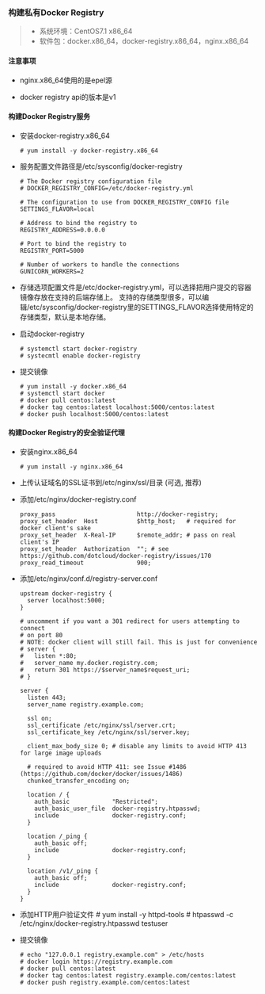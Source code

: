 ### 构建私有Docker Registry

  > - 系统环境：CentOS7.1 x86_64
  > - 软件包：docker.x86_64，docker-registry.x86_64，nginx.x86_64

#### 注意事项

  * nginx.x86_64使用的是epel源
  
  * docker registry api的版本是v1
  
#### 构建Docker Registry服务

  * 安装docker-registry.x86_64
  
        # yum install -y docker-registry.x86_64
  
  * 服务配置文件路径是/etc/sysconfig/docker-registry
  
        # The Docker registry configuration file
        # DOCKER_REGISTRY_CONFIG=/etc/docker-registry.yml

        # The configuration to use from DOCKER_REGISTRY_CONFIG file
        SETTINGS_FLAVOR=local

        # Address to bind the registry to
        REGISTRY_ADDRESS=0.0.0.0

        # Port to bind the registry to
        REGISTRY_PORT=5000

        # Number of workers to handle the connections
        GUNICORN_WORKERS=2
  
  * 存储选项配置文件是/etc/docker-registry.yml，可以选择把用户提交的容器镜像存放在支持的后端存储上。
    支持的存储类型很多，可以编辑/etc/sysconfig/docker-registry里的SETTINGS_FLAVOR选择使用特定的存储类型，默认是本地存储。
    
  * 启动docker-registry
  
        # systemctl start docker-registry
        # systecmtl enable docker-registry
  
  * 提交镜像
        
        # yum install -y docker.x86_64
        # systemctl start docker
        # docker pull centos:latest
        # docker tag centos:latest localhost:5000/centos:latest
        # docker push localhost:5000/centos:latest
        
#### 构建Docker Registry的安全验证代理

  * 安装nginx.x86_64
  
        # yum install -y nginx.x86_64
        
  * 上传认证域名的SSL证书到/etc/nginx/ssl/目录 (可选, 推荐)
  
  * 添加/etc/nginx/docker-registry.conf
  
        proxy_pass                       http://docker-registry;
        proxy_set_header  Host           $http_host;   # required for docker client's sake
        proxy_set_header  X-Real-IP      $remote_addr; # pass on real client's IP
        proxy_set_header  Authorization  ""; # see https://github.com/dotcloud/docker-registry/issues/170
        proxy_read_timeout               900;
      
  * 添加/etc/nginx/conf.d/registry-server.conf
          
        upstream docker-registry {
          server localhost:5000;
        }
        
        # uncomment if you want a 301 redirect for users attempting to connect
        # on port 80
        # NOTE: docker client will still fail. This is just for convenience
        # server {
        #   listen *:80;
        #   server_name my.docker.registry.com;
        #   return 301 https://$server_name$request_uri;
        # }
        
        server {
          listen 443;
          server_name registry.example.com;
        
          ssl on;
          ssl_certificate /etc/nginx/ssl/server.crt;
          ssl_certificate_key /etc/nginx/ssl/server.key;
        
          client_max_body_size 0; # disable any limits to avoid HTTP 413 for large image uploads
        
          # required to avoid HTTP 411: see Issue #1486 (https://github.com/docker/docker/issues/1486)
          chunked_transfer_encoding on;
        
          location / {
            auth_basic            "Restricted";
            auth_basic_user_file  docker-registry.htpasswd;
            include               docker-registry.conf;
          }
        
          location /_ping {
            auth_basic off;
            include               docker-registry.conf;
          }
        
          location /v1/_ping {
            auth_basic off;
            include               docker-registry.conf;
          }
        }
        
  * 添加HTTP用户验证文件
        # yum install -y httpd-tools
        # htpasswd -c /etc/nginx/docker-registry.htpasswd testuser
        
  * 提交镜像
        
        # echo "127.0.0.1 registry.example.com" > /etc/hosts
        # docker login https://registry.example.com
        # docker pull centos:latest
        # docker tag centos:latest registry.example.com/centos:latest
        # docker push registry.example.com/centos:latest

